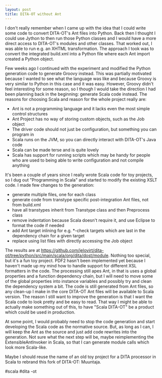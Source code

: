```yaml
---
layout: post
title: DITA-OT without Ant
---
```

I don't really remember when I came up with the idea that I could write some code to convert DITA-OT's Ant files into Python. Back then I thought I could use Jython to then run those Python classes and I would have a more direct access to DITA-OT's modules and other classes. That worked out, I was able to run e.g. an XHTML transformation. The approach I took was to convert the integrated build.xml into a Python file where each Ant import created a Python object.

Few weeks ago I continued with the experiment and modified the Python generation code to generate Groovy instead. This was partially motivated because I wanted to see what the language was like and because Groovy is very similar to Python in this case and it was easy. However, Groovy didn't feel interesting for some reason, so I though I would take the direction I had been planning back in the beginning: generate Scala code instead. The reasons for choosing Scala and reason for the whole project really are:

* Ant is not a programming language and it lacks even the most simple control structures
* Ant Project has no way of storing custom objects, such as the Job object
* The driver code should not just be configuration, but something you can program in
* Scala runs on the JVM, so you can directly interact with DITA-OT's Java code
* Scala can be made terse and is quite lovely
* Scala has support for running scripts which may be handy for people who are used to being able to write configuration and not compile anything

It's been a couple of years since I really wrote Scala code for toy projects, so I dug out "Programming in Scala" and started to modify the existing XSLT code. I made few changes to the generation:

* generate multiple files, one for each class
* generate code from transtype specific post-integration Ant files, not from build.xml
* have all transtypes inherit from Transtype class and then Preprocess class
* remove indentation because Scala doesn't require it, and use Eclipse to format the code if needed
* add Ant target inlining for e.g. \*-check targets which are last in the dependency chain for a given target
* replace using list files with directly accessing the Job object

The results are at https://github.com/jelovirt/dita-ot/tree/python/src/main/scala/org/dita/dost/module. Nothing too special, but it's a fun toy project. PDF2 hasn't been implemented yet because I haven't made up my mind how to handle support for different XSL formatters in the code. The processing still apes Ant, in that is uses a global properties and a function dependency chain, but I will need to move some of the global properties into instance variables and possibly try and clean the dependency system a bit. The code is still generated from Ant files, so any clean-up I make in the core DITA-OT Ant files will be available to Scala version. The reason I still want to improve the generation is that I want the Scala code to look pretty and be easy to read. That way I might be able to actually make something out of this, to have "Scala DITA-OT" be a product which could be used in production.

At some point, I would probably need to stop the code generation and start developing the Scala code as the normative source. But, as long as I can, I will keep the Ant as the source and just add code rewrites into the generation. Not sure what the next step will be, maybe reimplementing the ExtensibleAntInvoker in Scala, so that I can generate module calls which look more Scala-like.

Maybe I should reuse the name of an old toy project for a DITA processor in Scala to rebrand this fork of DITA-OT: Muuntaja.

\#scala  #dita -ot